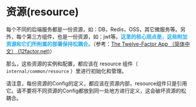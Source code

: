 # 资源(resource)

每个不同的后端服务都是一份资源，如：DB，Redis，OSS，其它微服务等。另外，每个第三方组件，也是一份资源，如：jwt等。<font color=#24aae6>**这里的核心观点是，这些附加资源和它们所附属的部署保持松耦合。**</font>（参考：[The Twelve-Factor App （简体中文） (12factor.net)](https://12factor.net/zh_cn/backing-services)）

那么，这些资源的实例和配置，都应该在 resource 组件（ `internal/common/resource` ）里进行初始化和管理。

请注意，每份资源的Config的定义，都应该在资源内部，resource组件只是引用它。请不要将不同资源的Config都放到同一处地方进行定义，这会破坏资源的松耦合。